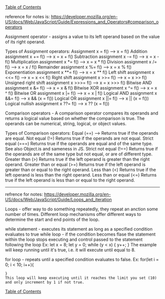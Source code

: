 [Table of Contents](https://jon-gitter.github.io/reading-notes/)

reference for notes is: https://developer.mozilla.org/en-US/docs/Web/JavaScript/Guide/Expressions_and_Operators#comparison_operators


Assignment operator - assigns a value to its left operand based on the value of its right operand. 

Types of Assignment operators:
Assignment	x = f()	--> x = f()
Addition assignment	x += f() --> x = x + f()
Subtraction assignment	x -= f() -->	x = x - f()
Multiplication assignment	x *= f() -->	x = x * f()
Division assignment	x /= f() -->	x = x / f()
Remainder assignment	x %= f() -->	x = x % f()
Exponentiation assignment	x **= f() -->	x = x ** f()
Left shift assignment	x <<= f() -->	x = x << f()
Right shift assignment	x >>= f() -->	x = x >> f()
Unsigned right shift assignment	x >>>= f() -->	x = x >>> f()
Bitwise AND assignment	x &= f() -->	x = x & f()
Bitwise XOR assignment	x ^= f() -->	x = x ^ f()
Bitwise OR assignment	x |= f() -->	x = x | f()
Logical AND assignment	x &&= f() -->	x && (x = f())
Logical OR assignment	x ||= f() -->	x || (x = f())
Logical nullish assignment	x ??= f() -->	x ?? (x = f())


Comparison operators - A comparison operator compares its operands and returns a logical value based on whether the comparison is true. The operands can be numerical, string, logical, or object values.

Types of Comparison operators:
Equal (==) --> Returns true if the operands are equal.
Not equal (!=)	Returns true if the operands are not equal.
Strict equal (===)	Returns true if the operands are equal and of the same type. See also Object.is and sameness in JS.
Strict not equal (!==)	Returns true if the operands are of the same type but not equal, or are of different type.
Greater than (>)	Returns true if the left operand is greater than the right operand.
Greater than or equal (>=)	Returns true if the left operand is greater than or equal to the right operand.
Less than (<)	Returns true if the left operand is less than the right operand.
Less than or equal (<=)	Returns true if the left operand is less than or equal to the right operand.

--------------------------
refrence for notes: https://developer.mozilla.org/en-US/docs/Web/JavaScript/Guide/Loops_and_iteration

Loops - offer way to do something repeatedly, they repeat an anction some number of times. Different loop mechanisms offer different ways to determine the start and end points of the loop. 


while statement - executes its statement as long as a specified condition evaluates to true
while loop - if the condition becomes flase the statement within the loop stops executing and control passed to the statement following the loop
    Ex: let x = 8;
        let y = 0;
        while (y < x) {
            y++;
        }
    The example will keep running until it's true, i.e. it will execute until equal to 8.


for loop - repeats until a specified condition evaluates to false.
    Ex: for(let i = 0; i < 10; i++){

    }
    This loop will keep executing until it reaches the limit you set (10) and only increment by 1 if not true.

[Table of Contents](https://jon-gitter.github.io/reading-notes/)